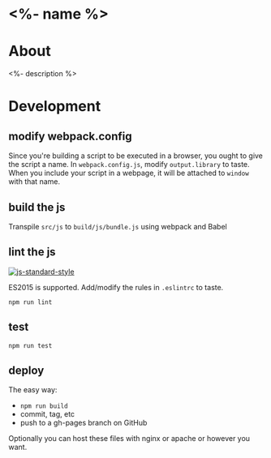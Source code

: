 # <%- name %> 

# About

<%- description %>

# Development 

## modify webpack.config
Since you're building a script to be executed in a browser, you ought to give
the script a name. In `webpack.config.js`, modify `output.library` to taste.
When you include your script in a webpage, it will be attached to `window`
with that name.

## build the js

Transpile `src/js` to `build/js/bundle.js` using webpack and Babel

## lint the js

[![js-standard-style](https://cdn.rawgit.com/feross/standard/master/badge.svg)](https://github.com/feross/standard)

ES2015 is supported. Add/modify the rules in `.eslintrc` to taste.

```shell
npm run lint 
```

## test

```shell
npm run test 
```

## deploy

The easy way:
  - `npm run build`
  - commit, tag, etc
  - push to a gh-pages branch on GitHub

Optionally you can host these files with nginx or apache or however you want.
